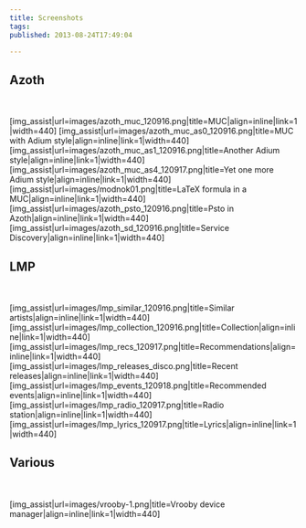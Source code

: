 ```yaml
---
title: Screenshots
tags: 
published: 2013-08-24T17:49:04

---
```


Azoth
-----

\
\
\[img\_assist|url=images/azoth\_muc\_120916.png|title=MUC|align=inline|link=1|width=440\]
\[img\_assist|url=images/azoth\_muc\_as0\_120916.png|title=MUC with
Adium style|align=inline|link=1|width=440\]
\[img\_assist|url=images/azoth\_muc\_as1\_120916.png|title=Another Adium
style|align=inline|link=1|width=440\]
\[img\_assist|url=images/azoth\_muc\_as4\_120917.png|title=Yet one more
Adium style|align=inline|link=1|width=440\]
\[img\_assist|url=images/modnok01.png|title=LaTeX formula in a
MUC|align=inline|link=1|width=440\]
\[img\_assist|url=images/azoth\_psto\_120916.png|title=Psto in
Azoth|align=inline|link=1|width=440\]
\[img\_assist|url=images/azoth\_sd\_120916.png|title=Service
Discovery|align=inline|link=1|width=440\]

LMP
---

\
\
\[img\_assist|url=images/lmp\_similar\_120916.png|title=Similar
artists|align=inline|link=1|width=440\]
\[img\_assist|url=images/lmp\_collection\_120916.png|title=Collection|align=inline|link=1|width=440\]
\[img\_assist|url=images/lmp\_recs\_120917.png|title=Recommendations|align=inline|link=1|width=440\]
\[img\_assist|url=images/lmp\_releases\_disco.png|title=Recent
releases|align=inline|link=1|width=440\]
\[img\_assist|url=images/lmp\_events\_120918.png|title=Recommended
events|align=inline|link=1|width=440\]
\[img\_assist|url=images/lmp\_radio\_120917.png|title=Radio
station|align=inline|link=1|width=440\]
\[img\_assist|url=images/lmp\_lyrics\_120917.png|title=Lyrics|align=inline|link=1|width=440\]

Various
-------

\
\
\[img\_assist|url=images/vrooby-1.png|title=Vrooby device
manager|align=inline|link=1|width=440\]